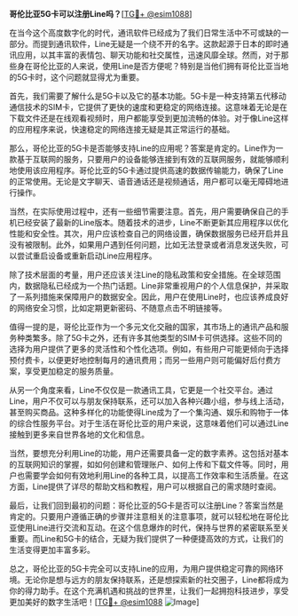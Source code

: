 **哥伦比亚5G卡可以注册Line吗？**[[TG💪+ @esim1088](https://t.me/s/esim1088)]

在当今这个高度数字化的时代，通讯软件已经成为了我们日常生活中不可或缺的一部分。而提到通讯软件，Line无疑是一个绕不开的名字。这款起源于日本的即时通讯应用，以其丰富的表情包、聊天功能和社交属性，迅速风靡全球。然而，对于那些身在哥伦比亚的人来说，使用Line是否方便呢？特别是当他们拥有哥伦比亚当地的5G卡时，这个问题就显得尤为重要。

首先，我们需要了解什么是5G卡以及它的基本功能。5G卡是一种支持第五代移动通信技术的SIM卡，它提供了更快的速度和更稳定的网络连接。这意味着无论是在下载文件还是在线观看视频时，用户都能享受到更加流畅的体验。对于像Line这样的应用程序来说，快速稳定的网络连接无疑是其正常运行的基础。

那么，哥伦比亚的5G卡是否能够支持Line的应用呢？答案是肯定的。Line作为一款基于互联网的服务，只要用户的设备能够连接到有效的互联网服务，就能够顺利地使用该应用程序。哥伦比亚的5G卡通过提供高速的数据传输能力，确保了Line的正常使用。无论是文字聊天、语音通话还是视频通话，用户都可以毫无障碍地进行操作。

当然，在实际使用过程中，还有一些细节需要注意。首先，用户需要确保自己的手机已经安装了最新的Line版本。随着技术的进步，Line不断更新其应用程序以优化性能和安全性。其次，用户应该检查自己的网络设置，确保数据服务已经开启并且没有被限制。此外，如果用户遇到任何问题，比如无法登录或者消息发送失败，可以尝试重启设备或重新启动Line应用程序。

除了技术层面的考量，用户还应该关注Line的隐私政策和安全措施。在全球范围内，数据隐私已经成为一个热门话题。Line非常重视用户的个人信息保护，并采取了一系列措施来保障用户的数据安全。因此，用户在使用Line时，也应该养成良好的网络安全习惯，比如定期更新密码、不随意点击不明链接等。

值得一提的是，哥伦比亚作为一个多元文化交融的国家，其市场上的通讯产品和服务种类繁多。除了5G卡之外，还有许多其他类型的SIM卡可供选择。这些不同的选择为用户提供了更多的灵活性和个性化选项。例如，有些用户可能更倾向于选择预付费卡，以便更好地控制每月的通讯费用；而另一些用户则可能偏好后付费方案，享受更加稳定的服务质量。

从另一个角度来看，Line不仅仅是一款通讯工具，它更是一个社交平台。通过Line，用户不仅可以与朋友保持联系，还可以加入各种兴趣小组，参与线上活动，甚至购买商品。这种多样化的功能使得Line成为了一个集沟通、娱乐和购物于一体的综合性服务平台。对于生活在哥伦比亚的用户来说，这意味着他们可以通过Line接触到更多来自世界各地的文化和信息。

当然，要想充分利用Line的功能，用户还需要具备一定的数字素养。这包括对基本的互联网知识的掌握，如如何创建和管理账户、如何上传和下载文件等。同时，用户也需要学会如何有效地利用Line的各种工具，以提高工作效率和生活质量。在这方面，Line提供了详尽的帮助文档和教程，用户可以根据自己的需求随时查阅。

最后，让我们回到最初的问题：哥伦比亚的5G卡是否可以注册Line？答案当然是肯定的。只要用户遵循正确的步骤并注意相关的注意事项，就可以轻松地在哥伦比亚使用Line进行交流和互动。在这个信息爆炸的时代，保持与世界的紧密联系至关重要。而Line和5G卡的结合，无疑为我们提供了一种便捷高效的方式，让我们的生活变得更加丰富多彩。

总之，哥伦比亚的5G卡完全可以支持Line的应用，为用户提供稳定可靠的网络环境。无论你是想与远方的朋友保持联系，还是想探索新的社交圈子，Line都将成为你的得力助手。在这个充满机遇和挑战的世界里，让我们一起拥抱科技进步，享受更加美好的数字生活吧！[[TG💪+ @esim1088](https://t.me/s/esim1088) ![Image](https://i.postimg.cc/4NQfJmqS/Snipaste-2025-05-13-00-14-12.png)]